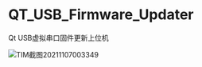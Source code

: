 # QT_USB_Firmware_Updater
Qt USB虚拟串口固件更新上位机

![TIM截图20211107003349](https://user-images.githubusercontent.com/23308519/140616939-45abfdc5-67b4-483e-a8f0-1214d786b6dc.jpg)

